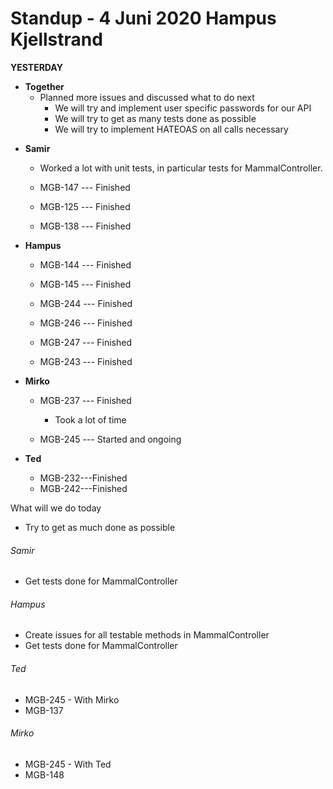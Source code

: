 # Standup - 4 Juni 2020 Hampus Kjellstrand

**YESTERDAY**

- **Together**
  - Planned more issues and discussed what to do next
    - We will try and implement user specific passwords for our API
    - We will try to get as many tests done as possible
    - We will try to implement HATEOAS on all calls necessary



* **Samir**

  * Worked a lot with unit tests, in particular tests for MammalController.

  * MGB-147 --- Finished

  * MGB-125 --- Finished

  * MGB-138 --- Finished

    

* **Hampus**

  * MGB-144 --- Finished

  * MGB-145 --- Finished

  * MGB-244 --- Finished

  * MGB-246 --- Finished

  * MGB-247 --- Finished

  * MGB-243 --- Finished

    

* **Mirko**

  * MGB-237 --- Finished

    * Took a lot of time

  * MGB-245 --- Started and ongoing

    

* **Ted**

   * MGB-232---Finished
   * MGB-242---Finished

  

What will we do today

* Try to get as much done as possible

###### Samir

* Get tests done for MammalController

###### Hampus

* Create issues for all testable methods in MammalController
* Get tests done for MammalController

###### Ted

* MGB-245 - With Mirko
* MGB-137

###### Mirko

* MGB-245 - With Ted
* MGB-148

